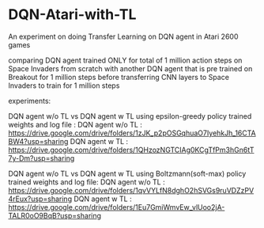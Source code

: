 # DQN-Atari-with-TL
An experiment on doing Transfer Learning on DQN agent in Atari 2600 games

comparing DQN agent trained ONLY for total of 1 million action steps on Space Invaders from scratch with another DQN agent that is pre trained on Breakout for 1 million steps before transferring CNN layers to Space Invaders to train for 1 million steps

experiments:

DQN agent w/o TL  vs  DQN agent w TL  using epsilon-greedy policy
trained weights and log file : 
DQN agent w/o TL : https://drive.google.com/drive/folders/1zJK_p2pOSGqhuaO7IyehkJh_16CTABW4?usp=sharing
DQN agent w TL :  https://drive.google.com/drive/folders/1QHzozNGTCIAg0KCgTfPm3hGn6tT7y-Dm?usp=sharing

DQN agent w/o TL  vs  DQN agent w TL  using Boltzmann(soft-max) policy
trained weights and log file:
DQN agent w/o TL : https://drive.google.com/drive/folders/1qvVYLfN8dghO2hSVGs9ruVDZzPV4rEux?usp=sharing
DQN agent w TL : https://drive.google.com/drive/folders/1Eu7GmiWmvEw_vlUoo2jA-TALR0oO9BqB?usp=sharing

